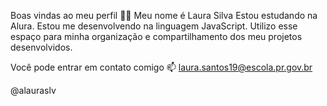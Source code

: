 Boas vindas ao meu perfil 💙💙
Meu nome é Laura Silva
Estou estudando na Alura.
Estou me desenvolvendo na linguagem JavaScript.
Utilizo esse espaço para minha organização e compartilhamento dos meu projetos desenvolvidos.

Você pode entrar em contato comigo 📫
laura.santos19@escola.pr.gov.br

@alauraslv
